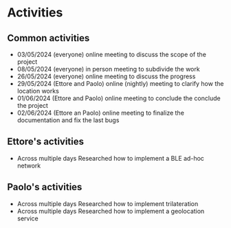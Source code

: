 # Activities

## Common activities

- 03/05/2024
  (everyone) online meeting to discuss the scope of the project
- 08/05/2024
  (everyone) in person meeting to subdivide the work
- 26/05/2024
  (everyone) online meeting to discuss the progress
- 29/05/2024
  (Ettore and Paolo) online (nightly) meeting to clarify how the location works
- 01/06/2024
  (Ettore and Paolo) online meeting to conclude the conclude the project
- 02/06/2024
  (Ettore an Paolo) online meeting to finalize the documentation and fix the last bugs

## Ettore's activities

- Across multiple days
  Researched how to implement a BLE ad-hoc network

## Paolo's activities

- Across multiple days
  Researched how to implement trilateration
- Across multiple days
  Researched how to implement a geolocation service
